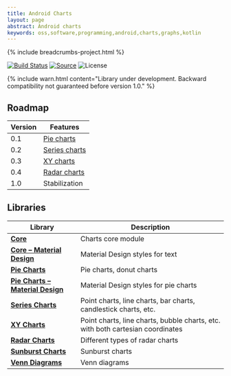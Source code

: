 ```yaml
---
title: Android Charts
layout: page
abstract: Android charts
keywords: oss,software,programming,android,charts,graphs,kotlin
---
```


{% include breadcrumbs-project.html %}

[![Build Status](https://travis-ci.org/sczerwinski/android-charts.svg?branch=develop)](https://travis-ci.org/sczerwinski/android-charts)
[![Source](https://img.shields.io/badge/source-GitHub-blue.svg)](https://github.com/sczerwinski/android-charts)
![License](https://img.shields.io/github/license/sczerwinski/android-charts.svg)

{% include warn.html
content="Library under development. Backward compatibility not guaranteed before version 1.0." %}

## Roadmap

| Version | Features      |
| ------- | ------------- |
| 0.1     | [Pie charts](./piechart)  |
| 0.2     | [Series charts](./series) |
| 0.3     | [XY charts](./xy)         |
| 0.4     | [Radar charts](./radar)   |
| 1.0     | Stabilization             |

## Libraries

| Library                                                 | Description                                                                    |
| ------------------------------------------------------- | ------------------------------------------------------------------------------ |
| **[Core](./core)**                                      | Charts core module                                                             |
| **[Core – Material Design](./core-material)**           | Material Design styles for text                                                |
| **[Pie Charts](./piechart)**                            | Pie charts, donut charts                                                       |
| **[Pie Charts – Material Design](./piechart-material)** | Material Design styles for pie charts                                          |
| **[Series Charts](./series)**                           | Point charts, line charts, bar charts, candlestick charts, etc.                |
| **[XY Charts](./xy)**                                   | Point charts, line charts, bubble charts, etc. with both cartesian coordinates |
| **[Radar Charts](./radar)**                             | Different types of radar charts                                                |
| **[Sunburst Charts](./sunburst)**                       | Sunburst charts                                                                |
| **[Venn Diagrams](./venn)**                             | Venn diagrams                                                                  |
